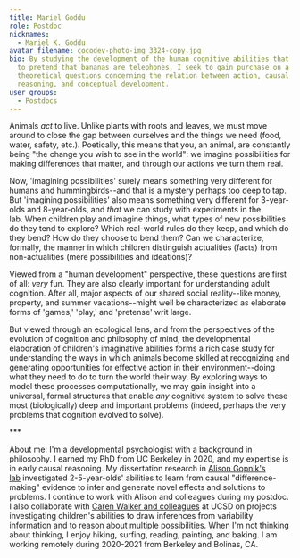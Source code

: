 ```yaml
---
title: Mariel Goddu
role: Postdoc
nicknames:
  - Mariel K. Goddu
avatar_filename: cocodev-photo-img_3324-copy.jpg
bio: By studying the development of the human cognitive abilities that enable us
  to pretend that bananas are telephones, I seek to gain purchase on a set of
  theoretical questions concerning the relation between action, causal
  reasoning, and conceptual development.
user_groups:
  - Postdocs
---
```

Animals *act* to live. Unlike plants with roots and leaves, we must move around to close the gap between ourselves and the things we need (food, water, safety, etc.). Poetically, this means that you, an animal, are constantly being "the change you wish to see in the world": we imagine possibilities for making differences that matter, and through our actions we turn them real. 

Now, 'imagining possibilities' surely means something very different for humans and hummingbirds--and that is a mystery perhaps too deep to tap. But 'imagining possibilities' also means something very different for 3-year-olds and 8-year-olds, and *that* we can study with experiments in the lab. When children play and imagine things, what types of new possibilities do they tend to explore? Which real-world rules do they keep, and which do they bend? How do they choose to bend them? Can we characterize, formally, the manner in which children distinguish actualities (facts) from non-actualities (mere possibilities and ideations)? 

Viewed from a "human development" perspective, these questions are first of all: *very* fun. They are also clearly important for understanding adult cognition. After all, major aspects of our shared social reality--like money, property, and summer vacations--might well be characterized as elaborate forms of 'games,' 'play,' and 'pretense' writ large.

But viewed through an ecological lens, and from the perspectives of the evolution of cognition and philosophy of mind, the developmental elaboration of children's imaginative abilities forms a rich case study for understanding the ways in which animals become skilled at recognizing and generating opportunities for effective action in their environment--doing what they need to do to turn the world their way. By exploring ways to model these processes computationally, we may gain insight into a universal, formal structures that enable *any* cognitive system to solve these most (biologically) deep and important problems (indeed, perhaps the very problems that cognition evolved to solve).

\*\**

About me: I'm a developmental psychologist with a background in philosophy. I earned my PhD from UC Berkeley in 2020, and my expertise is in early causal reasoning. My dissertation research in [Alison Gopnik's lab](http://www.gopniklab.berkeley.edu/) investigated 2-5-year-olds' abilities to learn from causal "difference-making" evidence to infer and generate novel effects and solutions to problems. I continue to work with Alison and colleagues during my postdoc. I also collaborate with [Caren Walker and colleagues](http://elc-lab-ucsd.com/) at UCSD on projects investigating children's abilities to draw inferences from variability information and to reason about multiple possibilities. When I'm not thinking about thinking, I enjoy hiking, surfing, reading, painting, and baking. I am working remotely during 2020-2021 from Berkeley and Bolinas, CA.